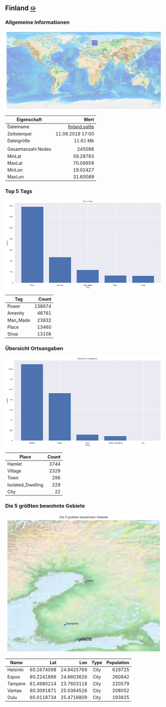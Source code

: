 ## Finland [&#10159;](finland.sqlite)

### Allgemeine Informationen

![Overview](./Images/finland_overview.png)

|Eigenschaft|Wert|
|-|-:|
Dateiname|[finland.sqlite](finland.sqlite)|
Zeitstempel|11.09.2019 17:00|
Dateigr&ouml;&szlig;e|11.61 Mb|
|||
Gesamtanzahl Nodes|245086|
|MinLat|59.28783|
|MaxLat|70.09959|
|MinLon|19.02427|
|MaxLon|31.60089|

### Top 5 Tags

![Tags](./Images/finland_tags.png)

|Tag|Count|
|-|-:|
|Power|138674|
|Amenity|46761|
|Man_Made|23832|
|Place|13460|
|Shop|13106|

### &Uuml;bersicht Ortsangaben

![Places](./Images/finland_places.png)

|Place|Count|
|-|-:|
|Hamlet|3744|
|Village|2329|
|Town|296|
|Isolated_Dwelling|229|
|City|22|

### Die 5 gr&ouml;&szlig;ten bewohnte Gebiete

![Places](./Images/finland_topplaces.png)

|Name|Lat|Lon|Type|Population|
|----|--:|--:|:--:|---------:|
|Helsinki|60.1674098|24.9425769|City|629725|
|Espoo|60.2241869|24.6603626|City|260842|
|Tampere|61.4980214|23.7603118|City|220579|
|Vantaa|60.3091871|25.0364526|City|208052|
|Oulu|65.0118734|25.4716809|City|193825|
